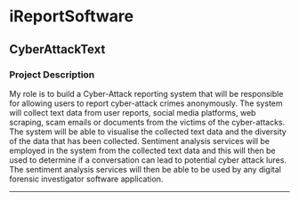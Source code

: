 <h1> <b> iReportSoftware </b> </h1>
<h2> <b> CyberAttackText </b> </h2>
<h3> <b> Project Description </b> </h3>
<p> My role is to build a Cyber-Attack reporting system that will be responsible for allowing users to report cyber-attack crimes anonymously. The system will collect text data from user reports, social media platforms, web scraping, scam emails or documents from the victims of the cyber-attacks. The system will be able to visualise the collected text data and the diversity of the data that has been collected. Sentiment analysis services will be employed in the system from the collected text data and this will then be used to determine if a conversation can lead to potential cyber attack lures. The sentiment analysis services will then be able to be used by any digital forensic investigator software application.  </p>

----------------------------------------------------
